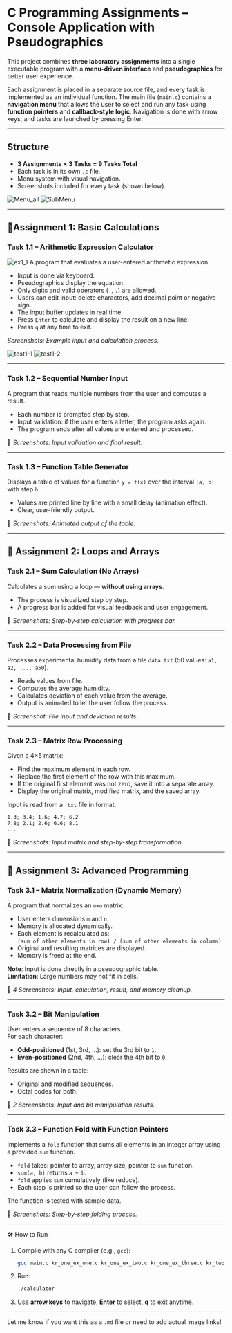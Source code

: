 # C Programming Assignments – Console Application with Pseudographics

This project combines **three laboratory assignments** into a single executable program with a **menu-driven interface** and **pseudographics** for better user experience.

Each assignment is placed in a separate source file, and every task is implemented as an individual function. The main file (`main.c`) contains a **navigation menu** that allows the user to select and run any task using **function pointers** and **callback-style logic**. Navigation is done with arrow keys, and tasks are launched by pressing Enter.

---

## Structure

- **3 Assignments × 3 Tasks = 9 Tasks Total**
- Each task is in its own `.c` file.
- Menu system with visual navigation.
- Screenshots included for every task (shown below).

![Menu_all](img/Menu_all.png)
![SubMenu](img/SubMenu.png)

---
## 🔹Assignment 1: Basic Calculations

### Task 1.1 – Arithmetic Expression Calculator
![ex1_1](img/ex1.1.png)
A program that evaluates a user-entered arithmetic expression.  
- Input is done via keyboard.
- Pseudographics display the equation.
- Only digits and valid operators (`-`, `.`) are allowed.
- Users can edit input: delete characters, add decimal point or negative sign.
- The input buffer updates in real time.
- Press `Enter` to calculate and display the result on a new line.
- Press `q` at any time to exit.

*Screenshots: Example input and calculation process.*

![test1-1](img/test1-1.png)
![test1-2](img/test1-2.png)

---

### Task 1.2 – Sequential Number Input  
A program that reads multiple numbers from the user and computes a result.  
- Each number is prompted step by step.
- Input validation: if the user enters a letter, the program asks again.
- The program ends after all values are entered and processed.

📸 *Screenshots: Input validation and final result.*

---

### Task 1.3 – Function Table Generator  
Displays a table of values for a function `y = f(x)` over the interval `[a, b]` with step `h`.  
- Values are printed line by line with a small delay (animation effect).
- Clear, user-friendly output.

📸 *Screenshots: Animated output of the table.*

---

## 🔹 Assignment 2: Loops and Arrays

### Task 2.1 – Sum Calculation (No Arrays)  
Calculates a sum using a loop — **without using arrays**.  
- The process is visualized step by step.
- A progress bar is added for visual feedback and user engagement.

📸 *Screenshots: Step-by-step calculation with progress bar.*

---

### Task 2.2 – Data Processing from File  
Processes experimental humidity data from a file `data.txt` (50 values: `a1, a2, ..., a50`).  
- Reads values from file.
- Computes the average humidity.
- Calculates deviation of each value from the average.
- Output is animated to let the user follow the process.

📸 *Screenshot: File input and deviation results.*

---

### Task 2.3 – Matrix Row Processing  
Given a 4×5 matrix:
- Find the maximum element in each row.
- Replace the first element of the row with this maximum.
- If the original first element was not zero, save it into a separate array.
- Display the original matrix, modified matrix, and the saved array.

Input is read from a `.txt` file in format:  
```
1.3; 3.4; 1.6; 4.7; 6.2
7.8; 2.1; 2.6; 6.6; 8.1
...
```

📸 *Screenshots: Input matrix and step-by-step transformation.*

---

## 🔹 Assignment 3: Advanced Programming

### Task 3.1 – Matrix Normalization (Dynamic Memory)  
A program that normalizes an `m×n` matrix:
- User enters dimensions `m` and `n`.
- Memory is allocated dynamically.
- Each element is recalculated as:  
  `(sum of other elements in row) / (sum of other elements in column)`
- Original and resulting matrices are displayed.
- Memory is freed at the end.

**Note**: Input is done directly in a pseudographic table.  
**Limitation**: Large numbers may not fit in cells.

📸 *4 Screenshots: Input, calculation, result, and memory cleanup.*

---

### Task 3.2 – Bit Manipulation  
User enters a sequence of 8 characters.  
For each character:
- **Odd-positioned** (1st, 3rd, ...): set the 3rd bit to `1`.
- **Even-positioned** (2nd, 4th, ...): clear the 4th bit to `0`.

Results are shown in a table:
- Original and modified sequences.
- Octal codes for both.

📸 *2 Screenshots: Input and bit manipulation results.*

---

### Task 3.3 – Function Fold with Function Pointers  
Implements a `fold` function that sums all elements in an integer array using a provided `sum` function.  
- `fold` takes: pointer to array, array size, pointer to `sum` function.
- `sum(a, b)` returns `a + b`.
- `fold` applies `sum` cumulatively (like reduce).
- Each step is printed so the user can follow the process.

The function is tested with sample data.

📸 *Screenshots: Step-by-step folding process.*

---
🛠️ How to Run

1. Compile with any C compiler (e.g., `gcc`):
   ```bash
   gcc main.c kr_one_ex_one.c kr_one_ex_two.c kr_one_ex_three.c kr_two_ex_one.c kr_two_ex_two.c kr_two_ex_three.c kr_three_ex_one.c kr_three_ex_two.c kr_three_ex_three.c -o calculator
   ```
2. Run:
   ```bash
   ./calculator
   ```
3. Use **arrow keys** to navigate, **Enter** to select, **q** to exit anytime.

---


Let me know if you want this as a `.md` file or need to add actual image links!
